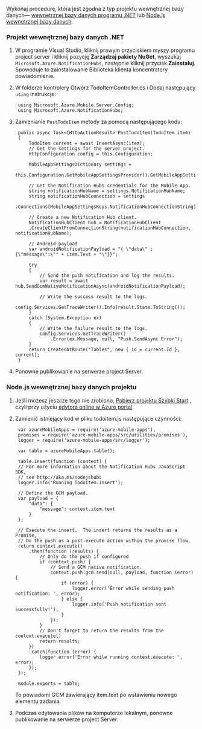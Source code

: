 Wykonaj procedurę, która jest zgodna z typ projektu wewnętrznej bazy danych&mdash; [wewnętrznej bazy danych programu .NET](#dotnet) lub [Node.js wewnętrznej bazy danych](#nodejs).

### <a name="dotnet"></a>Projekt wewnętrznej bazy danych .NET

1. W programie Visual Studio, kliknij prawym przyciskiem myszy programu project server i kliknij pozycję **Zarządzaj pakiety NuGet**, wyszukaj `Microsoft.Azure.NotificationHubs`, następnie kliknij przycisk **Zainstaluj**. Spowoduje to zainstalowanie Biblioteka klienta koncentratory powiadomienie.

2. W folderze kontrolery Otwórz TodoItemController.cs i Dodaj następujący `using` instrukcje:

        using Microsoft.Azure.Mobile.Server.Config;
        using Microsoft.Azure.NotificationHubs;

3. Zamienianie `PostTodoItem` metody za pomocą następującego kodu:  

      
        public async Task<IHttpActionResult> PostTodoItem(TodoItem item)
        {
            TodoItem current = await InsertAsync(item);
            // Get the settings for the server project.
            HttpConfiguration config = this.Configuration;

            MobileAppSettingsDictionary settings = 
                this.Configuration.GetMobileAppSettingsProvider().GetMobileAppSettings();

            // Get the Notification Hubs credentials for the Mobile App.
            string notificationHubName = settings.NotificationHubName;
            string notificationHubConnection = settings
                .Connections[MobileAppSettingsKeys.NotificationHubConnectionString].ConnectionString;

            // Create a new Notification Hub client.
            NotificationHubClient hub = NotificationHubClient
            .CreateClientFromConnectionString(notificationHubConnection, notificationHubName);

            // Android payload
            var androidNotificationPayload = "{ \"data\" : {\"message\":\"" + item.Text + "\"}}";

            try
            {
                // Send the push notification and log the results.
                var result = await hub.SendGcmNativeNotificationAsync(androidNotificationPayload);

                // Write the success result to the logs.
                config.Services.GetTraceWriter().Info(result.State.ToString());
            }
            catch (System.Exception ex)
            {
                // Write the failure result to the logs.
                config.Services.GetTraceWriter()
                    .Error(ex.Message, null, "Push.SendAsync Error");
            }
            return CreatedAtRoute("Tables", new { id = current.Id }, current);
        }

4. Ponowne publikowanie na serwerze project Server.

### <a name="nodejs"></a>Node.js wewnętrznej bazy danych projektu

1. Jeśli możesz jeszcze tego nie zrobiono, [Pobierz projektu Szybki Start](app-service-mobile-node-backend-how-to-use-server-sdk.md#download-quickstart) , czyli przy użyciu [edytora online w Azure portal](app-service-mobile-node-backend-how-to-use-server-sdk.md#online-editor).
 
1. Zamienić istniejący kod w pliku todoitem.js następujące czynności:

        var azureMobileApps = require('azure-mobile-apps'),
        promises = require('azure-mobile-apps/src/utilities/promises'),
        logger = require('azure-mobile-apps/src/logger');
        
        var table = azureMobileApps.table();
        
        table.insert(function (context) {
        // For more information about the Notification Hubs JavaScript SDK, 
        // see http://aka.ms/nodejshubs
        logger.info('Running TodoItem.insert');
        
        // Define the GCM payload.
        var payload = {
            "data": {
                "message": context.item.text
            }
        };   
        
        // Execute the insert.  The insert returns the results as a Promise,
        // Do the push as a post-execute action within the promise flow.
        return context.execute()
            .then(function (results) {
                // Only do the push if configured
                if (context.push) {
                    // Send a GCM native notification.
                    context.push.gcm.send(null, payload, function (error) {
                        if (error) {
                            logger.error('Error while sending push notification: ', error);
                        } else {
                            logger.info('Push notification sent successfully!');
                        }
                    });
                }
                // Don't forget to return the results from the context.execute()
                return results;
            })
            .catch(function (error) {
                logger.error('Error while running context.execute: ', error);
            });
        });
        
        module.exports = table;  

    To powiadomi GCM zawierający item.text po wstawieniu nowego elementu zadania. 

2. Podczas edytowania plików na komputerze lokalnym, ponowne publikowanie na serwerze project Server. 
